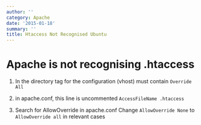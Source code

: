 ```yaml
---
author: ''
category: Apache
date: '2015-01-18'
summary: ''
title: Htaccess Not Recognised Ubuntu
---
```

Apache is not recognising .htaccess 
===================================

1. In the directory tag for the configuration (vhost) must contain ` Override All `

2. in apache.conf, this line is uncommented
 ` AccessFileName .htaccess `

3. Search for AllowOverride in apache.conf
Change ` AllowOverride None ` to ` AllowOverride all ` in relevant cases
